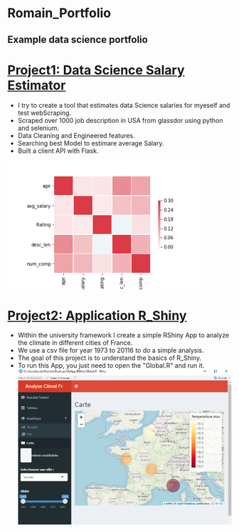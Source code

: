 # Romain_Portfolio
## Example data science portfolio


# [Project1: Data Science Salary Estimator](https://github.com/RomainLeclair/ds_salary_project)
* I try to create a tool that estimates data Science salaries for myeself and test webScraping.
* Scraped over 1000 job description in USA from glassdor using python and selenium.
* Data Cleaning and Engineered features.
* Searching best Model to estimare average Salary.
* Built a client API with Flask.


![](/images/heatmap.png)



# [Project2: Application R_Shiny](https://github.com/RomainLeclair/MyAPP_Rshiny)
* Within the university framework I create a simple RShiny App to analyze the climate in different cities of France.
* We use a csv file for year 1973 to 20116 to do a simple analysis.
* The goal of this project is to understand the basics of R_Shiny.
* To run this App, you just need to open the "Global.R" and run it.
![](/images/Capture1.PNG)
